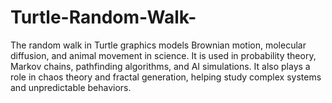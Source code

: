 # Turtle-Random-Walk-
The random walk in Turtle graphics models Brownian motion, molecular diffusion, and animal movement in science. It is used in probability theory, Markov chains, pathfinding algorithms, and AI simulations. It also plays a role in chaos theory and fractal generation, helping study complex systems and unpredictable behaviors. 

